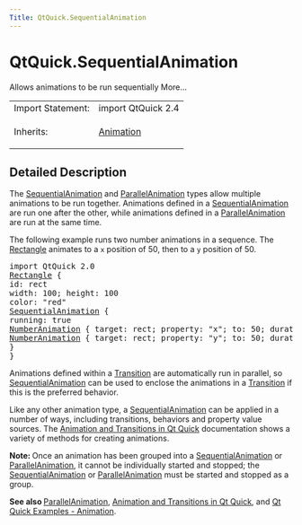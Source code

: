 ```yaml
---
Title: QtQuick.SequentialAnimation
---
```


# QtQuick.SequentialAnimation

<span class="subtitle"></span>
<!-- $$$SequentialAnimation-brief -->
<p>Allows animations to be run sequentially More...</p>
<!-- @@@SequentialAnimation -->
<table class="alignedsummary">
<tr><td class="memItemLeft rightAlign topAlign"> Import Statement:</td><td class="memItemRight bottomAlign"> import QtQuick 2.4</td></tr><tr><td class="memItemLeft rightAlign topAlign"> Inherits:</td><td class="memItemRight bottomAlign"> <p><a href="QtQuick.Animation.md">Animation</a></p>
</td></tr></table><ul>
</ul>
<!-- $$$SequentialAnimation-description -->
<h2 id="details">Detailed Description</h2>
</p>
<p>The <a href="index.html">SequentialAnimation</a> and <a href="QtQuick.ParallelAnimation.md">ParallelAnimation</a> types allow multiple animations to be run together. Animations defined in a <a href="index.html">SequentialAnimation</a> are run one after the other, while animations defined in a <a href="QtQuick.ParallelAnimation.md">ParallelAnimation</a> are run at the same time.</p>
<p>The following example runs two number animations in a sequence. The <a href="QtQuick.Rectangle.md">Rectangle</a> animates to a <code>x</code> position of 50, then to a <code>y</code> position of 50.</p>
<pre class="qml">import QtQuick 2.0
<span class="type"><a href="QtQuick.Rectangle.md">Rectangle</a></span> {
<span class="name">id</span>: <span class="name">rect</span>
<span class="name">width</span>: <span class="number">100</span>; <span class="name">height</span>: <span class="number">100</span>
<span class="name">color</span>: <span class="string">&quot;red&quot;</span>
<span class="type"><a href="index.html">SequentialAnimation</a></span> {
<span class="name">running</span>: <span class="number">true</span>
<span class="type"><a href="QtQuick.NumberAnimation.md">NumberAnimation</a></span> { <span class="name">target</span>: <span class="name">rect</span>; <span class="name">property</span>: <span class="string">&quot;x&quot;</span>; <span class="name">to</span>: <span class="number">50</span>; <span class="name">duration</span>: <span class="number">1000</span> }
<span class="type"><a href="QtQuick.NumberAnimation.md">NumberAnimation</a></span> { <span class="name">target</span>: <span class="name">rect</span>; <span class="name">property</span>: <span class="string">&quot;y&quot;</span>; <span class="name">to</span>: <span class="number">50</span>; <span class="name">duration</span>: <span class="number">1000</span> }
}
}</pre>
<p>Animations defined within a <a href="QtQuick.qmlexampletoggleswitch.md#transition">Transition</a> are automatically run in parallel, so <a href="index.html">SequentialAnimation</a> can be used to enclose the animations in a <a href="QtQuick.qmlexampletoggleswitch.md#transition">Transition</a> if this is the preferred behavior.</p>
<p>Like any other animation type, a <a href="index.html">SequentialAnimation</a> can be applied in a number of ways, including transitions, behaviors and property value sources. The <a href="QtQuick.qtquick-statesanimations-animations.md">Animation and Transitions in Qt Quick</a> documentation shows a variety of methods for creating animations.</p>
<p><b>Note: </b>Once an animation has been grouped into a <a href="index.html">SequentialAnimation</a> or <a href="QtQuick.ParallelAnimation.md">ParallelAnimation</a>, it cannot be individually started and stopped; the <a href="index.html">SequentialAnimation</a> or <a href="QtQuick.ParallelAnimation.md">ParallelAnimation</a> must be started and stopped as a group.</p><p><b>See also </b><a href="QtQuick.ParallelAnimation.md">ParallelAnimation</a>, <a href="QtQuick.qtquick-statesanimations-animations.md">Animation and Transitions in Qt Quick</a>, and <a href="https://developer.ubuntu.comapps/qml/sdk-15.04.1/QtQuick.animation/">Qt Quick Examples - Animation</a>.</p>
<!-- @@@SequentialAnimation -->
